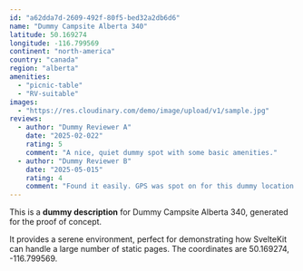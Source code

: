 ```yaml
---
id: "a62dda7d-2609-492f-80f5-bed32a2db6d6"
name: "Dummy Campsite Alberta 340"
latitude: 50.169274
longitude: -116.799569
continent: "north-america"
country: "canada"
region: "alberta"
amenities:
  - "picnic-table"
  - "RV-suitable"
images:
  - "https://res.cloudinary.com/demo/image/upload/v1/sample.jpg"
reviews:
  - author: "Dummy Reviewer A"
    date: "2025-02-022"
    rating: 5
    comment: "A nice, quiet dummy spot with some basic amenities."
  - author: "Dummy Reviewer B"
    date: "2025-05-015"
    rating: 4
    comment: "Found it easily. GPS was spot on for this dummy location."
---
```


This is a **dummy description** for Dummy Campsite Alberta 340, generated for the proof of concept.

It provides a serene environment, perfect for demonstrating how SvelteKit can handle a large number of static pages. The coordinates are 50.169274, -116.799569.
